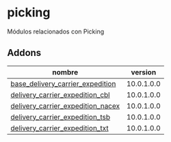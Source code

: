 picking
=========
Módulos relacionados con Picking


Addons
----------------
nombre | version
--- | ---
[base_delivery_carrier_expedition](base_delivery_carrier_expedition/) | 10.0.1.0.0
[delivery_carrier_expedition_cbl](delivery_carrier_expedition_cbl/) | 10.0.1.0.0
[delivery_carrier_expedition_nacex](delivery_carrier_expedition_nacex/) | 10.0.1.0.0
[delivery_carrier_expedition_tsb](delivery_carrier_expedition_tsb/) | 10.0.1.0.0
[delivery_carrier_expedition_txt](delivery_carrier_expedition_txt/) | 10.0.1.0.0
